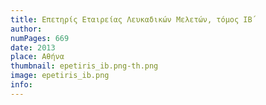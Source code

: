 ```yaml
---
title: Επετηρίς Εταιρείας Λευκαδικών Μελετών, τόμος ΙΒ΄
author: 
numPages: 669
date: 2013
place: Αθήνα
thumbnail: epetiris_ib.png-th.png
image: epetiris_ib.png
info: 
---
```

